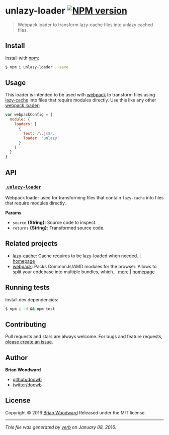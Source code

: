 # unlazy-loader [![NPM version](https://img.shields.io/npm/v/unlazy-loader.svg)](https://www.npmjs.com/package/unlazy-loader)

> Webpack loader to transform lazy-cache files into unlazy cached files.

## Install
Install with [npm](https://www.npmjs.com/):

```sh
$ npm i unlazy-loader --save
```

## Usage

This loader is intended to be used with [webpack][webpack] to transform files using [lazy-cache][lazy-cache] into files that require modules directly.
Use this like any other [webpack loader](http://webpack.github.io/docs/using-loaders.html);

```js
var webpackConfig = {
  module: {
    loaders: [
      {
        test: /\.js$/,
        loader: 'unlazy'
      }
    ]
  }
}
```

## API

### [.`unlazy-loader`](index.js#L22)

Webpack loader used for transforming files that contain `lazy-cache` into files
that require modules directly.

**Params**

* `source` **{String}**: Source code to inspect.    
* `returns` **{String}**: Transformed source code.  




## Related projects
* [lazy-cache](https://www.npmjs.com/package/lazy-cache): Cache requires to be lazy-loaded when needed. | [homepage](https://github.com/jonschlinkert/lazy-cache)
* [webpack](https://www.npmjs.com/package/webpack): Packs CommonJs/AMD modules for the browser. Allows to split your codebase into multiple bundles, which… [more](https://www.npmjs.com/package/webpack) | [homepage](https://github.com/webpack/webpack)

## Running tests
Install dev dependencies:

```sh
$ npm i -d && npm test
```

## Contributing
Pull requests and stars are always welcome. For bugs and feature requests, [please create an issue](https://github.com/doowb/unlazy-loader/issues/new).

## Author
**Brian Woodward**

+ [github/doowb](https://github.com/doowb)
+ [twitter/doowb](http://twitter.com/doowb)

## License
Copyright © 2016 [Brian Woodward](https://github.com/doowb)
Released under the MIT license.

***

_This file was generated by [verb](https://github.com/verbose/verb) on January 08, 2016._

[webpack]: https://github.com/webpack/webpack
[lazy-cache]: https://github.com/jonschlinkert/lazy-cache

